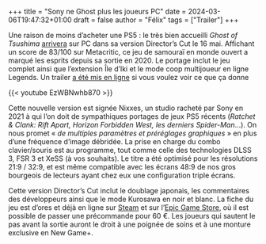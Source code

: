 +++
title = "Sony ne Ghost plus les joueurs PC"
date = 2024-03-06T19:47:32+01:00
draft = false
author = "Félix"
tags = ["Trailer"]
+++

Une raison de moins d’acheter une PS5 : le très bien accueilli *Ghost of Tsushima* [arrivera](https://blog.fr.playstation.com/2024/03/06/ghost-of-tsushima-directors-cut-arrive-sur-pc-le-16-mai/) sur PC dans sa version Director’s Cut le 16 mai. Affichant un score de 83/100 sur Metacritic, ce jeu de samouraï en monde ouvert a marqué les esprits depuis sa sortie en 2020. Le portage inclut le jeu complet ainsi que l’extension Île d’Iki et le mode coop multijoueur en ligne Legends. Un trailer [a été mis en ligne](https://www.youtube.com/watch?v=EzWBNwhb870&t=22s) si vous voulez voir ce que ça donne

{{< youtube EzWBNwhb870 >}}

Cette nouvelle version est signée Nixxes, un studio racheté par Sony en 2021 à qui l’on doit de sympathiques portages de jeux PS5 récents (*Ratchet & Clank: Rift Apart, Horizon Forbidden West, les derniers Spider-Man*…). On nous promet « *de multiples paramètres et préréglages graphiques* » en plus d’une fréquence d’image débridée. La prise en charge du combo clavier/souris est au programme, tout comme celle des technologies DLSS 3, FSR 3 et XeSS (à vos souhaits). Le titre a été optimisé pour les résolutions 21:9 / 32:9, et est même compatible avec les écrans 48:9 de nos gros bourgeois de lecteurs ayant chez eux une configuration triple écrans.

Cette version Director’s Cut inclut le doublage japonais, les commentaires des développeurs ainsi que le mode Kurosawa en noir et blanc. La fiche du jeu est d’ores et déjà en ligne sur [Steam](https://store.steampowered.com/agecheck/app/2215430/) et sur l’[Epic Game Store](https://store.epicgames.com/fr/p/ghost-of-tsushima), où il est possible de passer une précommande pour 60 €. Les joueurs qui sautent le pas avant la sortie auront le droit à une poignée de soins et à une monture exclusive en New Game+.

